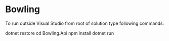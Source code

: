# Bowling

To run outside Visual Studio from root of solution type following commands:

dotnet restore
cd Bowling.Api
npm install
dotnet run
